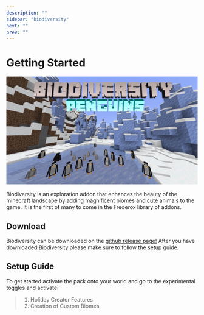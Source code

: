 ```yaml
---
description: ""
sidebar: "biodiversity"
next: ""
prev: ""
---
```


# Getting Started

![The Biodiversity Banner](./biodiversity-banner.png)

Biodiversity is an exploration addon that enhances the beauty of the minecraft landscape by adding magnificent biomes and cute animals to the game. It is the first of many to come in the Frederox library of addons.

## Download

Biodiversity can be downloaded on the [github release page!](https://github.com/FrederoxGit/Biodiversity/releases/) After you have downloaded Biodiversity please make sure to follow the setup guide.

## Setup Guide

To get started activate the pack onto your world and go to the experimental toggles and activate:

> 1. Holiday Creator Features
> 2. Creation of Custom Biomes

